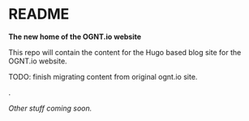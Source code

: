 # README

**The new home of the OGNT.io website**

This repo will contain the content for the Hugo based blog site for the OGNT.io
website.

TODO: finish migrating content from original ognt.io site.

.

*Other stuff coming soon.*
